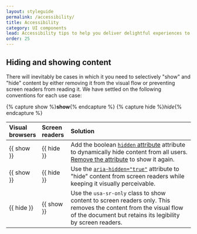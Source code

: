 ```yaml
---
layout: styleguide
permalink: /accessibility/
title: Accessibility
category: UI components
lead: Accessibility tips to help you deliver delightful experiences to all users.
order: 25
---
```


## Hiding and showing content

There will inevitably be cases in which it you need to selectively "show" and
"hide" content by either removing it from the visual flow or preventing screen
readers from reading it. We have settled on the following conventions for each
use case:

{% capture show %}**show**{% endcapture %}
{% capture hide %}_hide_{% endcapture %}

Visual<br>browsers | Screen<br>readers | Solution
:--- | :--- | :---
{{ show }} | {{ hide }} | Add the boolean [`hidden` attribute][hidden] attribute to dynamically hide content from all users. [Remove the attribute][remove-attr] to show it again.
{{ show }} | {{ hide }} | Use the [`aria-hidden="true"`][aria-hidden] attribute to "hide" content from screen readers while keeping it visually perceivable.
{{ hide }} | {{ show }} | Use the `usa-sr-only` class to show content to screen readers only. This removes the content from the visual flow of the document but retains its legibility by screen readers.

[hidden]: https://developer.mozilla.org/en-US/docs/Web/HTML/Global_attributes/hidden
[remove-attr]: https://developer.mozilla.org/en-US/docs/Web/API/Element/removeAttribute
[aria-hidden]: https://www.w3.org/TR/wai-aria/states_and_properties#aria-hidden
